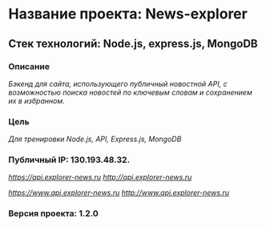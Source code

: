 # Название проекта: News-explorer

## Стек технологий: Node.js, express.js, MongoDB

### Описание

*Бэкенд для сайта, использующего публичный новостной API, с возможностью поиска новостей по ключевым словам и сохранением их в избранном.*

### Цель

*Для тренировки Node.js, API, Express.js, MongoDB*

### Публичный IP: 130.193.48.32.

*https://api.explorer-news.ru*
*http://api.explorer-news.ru*

*https://www.api.explorer-news.ru*
*http://www.api.explorer-news.ru*

### Версия проекта: 1.2.0
